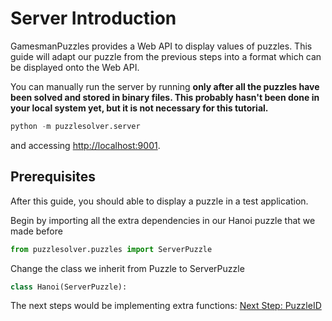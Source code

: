 # Server Introduction
GamesmanPuzzles provides a Web API to display values of puzzles. This guide will adapt our puzzle from the previous steps into a format which can be displayed onto the Web API.

You can manually run the server by running **only after all the puzzles have been solved and stored in binary files. This probably hasn't been done in your local system yet, but it is not necessary for this tutorial.**
```python
python -m puzzlesolver.server
```
and accessing [http://localhost:9001](http://localhost:9001).

## Prerequisites

After this guide, you should able to display a puzzle in a test application.

Begin by importing all the extra dependencies in our Hanoi puzzle that we made before
```python
from puzzlesolver.puzzles import ServerPuzzle
```

Change the class we inherit from Puzzle to ServerPuzzle

```python
class Hanoi(ServerPuzzle):
```

The next steps would be implementing extra functions:
[Next Step: PuzzleID](08_PuzzleID.md)
